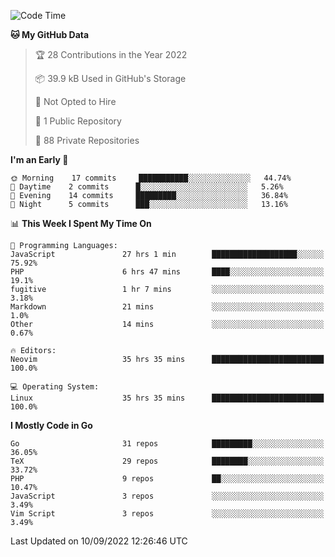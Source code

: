 
<!--START_SECTION:waka-->
![Code Time](http://img.shields.io/badge/Code%20Time-2%2C539%20hrs%2034%20mins-blue)

**🐱 My GitHub Data** 

> 🏆 28 Contributions in the Year 2022
 > 
> 📦 39.9 kB Used in GitHub's Storage 
 > 
> 🚫 Not Opted to Hire
 > 
> 📜 1 Public Repository 
 > 
> 🔑 88 Private Repositories  
 > 
**I'm an Early 🐤** 

```text
🌞 Morning    17 commits     ███████████░░░░░░░░░░░░░░   44.74% 
🌆 Daytime    2 commits      █░░░░░░░░░░░░░░░░░░░░░░░░   5.26% 
🌃 Evening    14 commits     █████████░░░░░░░░░░░░░░░░   36.84% 
🌙 Night      5 commits      ███░░░░░░░░░░░░░░░░░░░░░░   13.16%

```


📊 **This Week I Spent My Time On** 

```text
💬 Programming Languages: 
JavaScript               27 hrs 1 min        ███████████████████░░░░░░   75.92% 
PHP                      6 hrs 47 mins       ████░░░░░░░░░░░░░░░░░░░░░   19.1% 
fugitive                 1 hr 7 mins         ░░░░░░░░░░░░░░░░░░░░░░░░░   3.18% 
Markdown                 21 mins             ░░░░░░░░░░░░░░░░░░░░░░░░░   1.0% 
Other                    14 mins             ░░░░░░░░░░░░░░░░░░░░░░░░░   0.67%

🔥 Editors: 
Neovim                   35 hrs 35 mins      █████████████████████████   100.0%

💻 Operating System: 
Linux                    35 hrs 35 mins      █████████████████████████   100.0%

```

**I Mostly Code in Go** 

```text
Go                       31 repos            █████████░░░░░░░░░░░░░░░░   36.05% 
TeX                      29 repos            ████████░░░░░░░░░░░░░░░░░   33.72% 
PHP                      9 repos             ██░░░░░░░░░░░░░░░░░░░░░░░   10.47% 
JavaScript               3 repos             ░░░░░░░░░░░░░░░░░░░░░░░░░   3.49% 
Vim Script               3 repos             ░░░░░░░░░░░░░░░░░░░░░░░░░   3.49%

```



 Last Updated on 10/09/2022 12:26:46 UTC
<!--END_SECTION:waka-->
